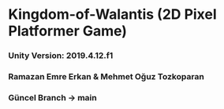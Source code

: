 # Kingdom-of-Walantis (2D Pixel Platformer Game)

### Unity Version: 2019.4.12.f1
### Ramazan Emre Erkan & Mehmet Oğuz Tozkoparan
### Güncel Branch -> main
